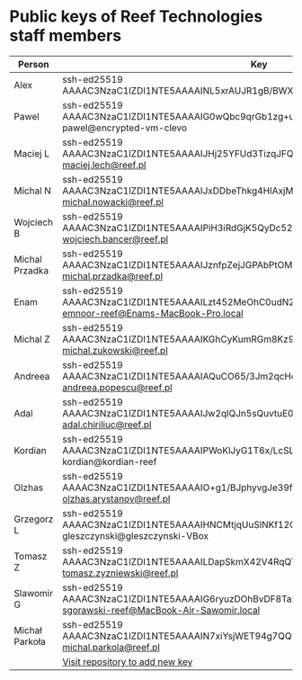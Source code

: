# Public keys of Reef Technologies staff members

| Person | Key |
|--------|-----|
| Alex   | ssh-ed25519 AAAAC3NzaC1lZDI1NTE5AAAAINL5xrAUJR1gB/BWXJetVluwhi8yObV5az0Ci2/zfThU Alex |
| Pawel  | ssh-ed25519 AAAAC3NzaC1lZDI1NTE5AAAAIG0wQbc9qrGb1zg+uthNj8xnYEuqiRCPW3ctZmtS1n8i pawel@encrypted-vm-clevo |
| Maciej L | ssh-ed25519 AAAAC3NzaC1lZDI1NTE5AAAAIJHj25YFUd3TizqJFQklAOU89sdzaoIfYdgnJx8xrHYz maciej.lech@reef.pl |
| Michal N | ssh-ed25519 AAAAC3NzaC1lZDI1NTE5AAAAIJxDDbeThkg4HIAxjM1jMESYZK5icMqM3kF+EIOPeQ7E michal.nowacki@reef.pl |
| Wojciech B | ssh-ed25519 AAAAC3NzaC1lZDI1NTE5AAAAIPiH3iRdGjK5QyDc52LK8ENzBi0CIyY1bJoc4xI/YYNx wojciech.bancer@reef.pl |
| Michal Przadka | ssh-ed25519 AAAAC3NzaC1lZDI1NTE5AAAAIJznfpZejJGPAbPtOMQwfBBlJcN7IwWd8NzbUgpLri3D michal.przadka@reef.pl |
| Enam | ssh-ed25519 AAAAC3NzaC1lZDI1NTE5AAAAILzt452MeOhC0udN2ieUi8ecMRxOX9hjqvmcBoCx4wtc emnoor-reef@Enams-MacBook-Pro.local |
| Michal Z | ssh-ed25519 AAAAC3NzaC1lZDI1NTE5AAAAIKGhCyKumRGm8Kz9aVutHjkTLrQf/xV/Dhfwq070JHxl michal.zukowski@reef.pl |
| Andreea | ssh-ed25519 AAAAC3NzaC1lZDI1NTE5AAAAIAQuCO65/3Jm2qcHe55t+kXVP9RzVe2GVfAxCBjFx6VL andreea.popescu@reef.pl |
| Adal | ssh-ed25519 AAAAC3NzaC1lZDI1NTE5AAAAIJw2qlQJn5sQuvtuE0mG8Wme/mbQib7vwnj4D+ShK1BE adal.chiriliuc@reef.pl |
| Kordian | ssh-ed25519 AAAAC3NzaC1lZDI1NTE5AAAAIPWoKlJyG1T6x/LcSLB0/yVdB92EoDodyCmIQSSpVPGP kordian@kordian-reef |
| Olzhas | ssh-ed25519 AAAAC3NzaC1lZDI1NTE5AAAAIO+g1/BJphyvgJe39fsKHeGZvz8iDvYbIt+yKLXddOZs olzhas.arystanov@reef.pl |
| Grzegorz L | ssh-ed25519 AAAAC3NzaC1lZDI1NTE5AAAAIHNCMtjqUuSlNKf12Os9rWghvtASfuPlQctMNKwfZzYD gleszczynski@gleszczynski-VBox |
| Tomasz Z | ssh-ed25519 AAAAC3NzaC1lZDI1NTE5AAAAILDapSkmX42V4RqQTVXCgTCCDvKu28gs4JCwroOwUyms tomasz.zyzniewski@reef.pl |
| Slawomir G | ssh-ed25519 AAAAC3NzaC1lZDI1NTE5AAAAIG6ryuzDOhBvDF8Taz6TIO0sAx9zZTxX+AvJVgRKkUy6 sgorawski-reef@MacBook-Air-Sawomir.local |
| Michał Parkoła | ssh-ed25519 AAAAC3NzaC1lZDI1NTE5AAAAIN7xiYsjWET94g7QQR0cBV0XiY68fuGuCv0uCt/6eJXy michal.parkola@reef.pl |
| | [Visit repository to add new key](https://github.com/reef-technologies/keys.reef.pl) |

